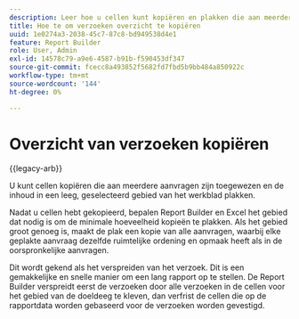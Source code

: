 ```yaml
---
description: Leer hoe u cellen kunt kopiëren en plakken die aan meerdere aanvragen zijn toegewezen.
title: Hoe te om verzoeken overzicht te kopiëren
uuid: 1e0274a3-2038-45c7-87c8-bd949538d4e1
feature: Report Builder
role: User, Admin
exl-id: 14578c79-a9e6-4587-b91b-f590453df347
source-git-commit: fcecc8a493852f5682fd7fbd5b9bb484a850922c
workflow-type: tm+mt
source-wordcount: '144'
ht-degree: 0%

---
```


# Overzicht van verzoeken kopiëren

{{legacy-arb}}

U kunt cellen kopiëren die aan meerdere aanvragen zijn toegewezen en de inhoud in een leeg, geselecteerd gebied van het werkblad plakken.

Nadat u cellen hebt gekopieerd, bepalen Report Builder en Excel het gebied dat nodig is om de minimale hoeveelheid kopieën te plakken. Als het gebied groot genoeg is, maakt de plak een kopie van alle aanvragen, waarbij elke geplakte aanvraag dezelfde ruimtelijke ordening en opmaak heeft als in de oorspronkelijke aanvragen.

Dit wordt gekend als het verspreiden van het verzoek. Dit is een gemakkelijke en snelle manier om een lang rapport op te stellen. De Report Builder verspreidt eerst de verzoeken door alle verzoeken in de cellen voor het gebied van de doeldeeg te kleven, dan verfrist de cellen die op de rapportdata worden gebaseerd voor de verzoeken worden gevestigd.

